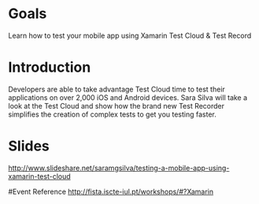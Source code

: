 # Goals

Learn how to test your mobile app using Xamarin Test Cloud & Test Record


# Introduction

Developers are able to take advantage Test Cloud time to test their applications on over 2,000 iOS and Android devices. Sara Silva will take a look at the Test Cloud and show how the brand new Test Recorder simplifies the creation of complex tests to get you testing faster.


# Slides
http://www.slideshare.net/saramgsilva/testing-a-mobile-app-using-xamarin-test-cloud

#Event Reference
http://fista.iscte-iul.pt/workshops/#?Xamarin

